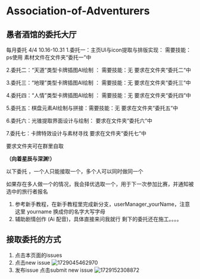 # Association-of-Adventurers

## 愚者酒馆的委托大厅

每月委托 4/4 10.16-10.31
1.委托一：主页UI与icon提取与排版实现： 需要技能：ps使用
素材文件在文件夹“委托一”中

2.委托二：“天道”类型卡牌插图AI绘制 ： 需要技能：无
要求在文件夹“委托二“中

3.委托三：“地理”类型卡牌插图AI绘制 ： 需要技能：无
要求在文件夹“委托三“中

4.委托四：“人情”类型卡牌插图AI绘制 ： 需要技能：无
要求在文件夹“委托四“中

5.委托五：棋盘元素AI绘制与拼接：需要技能：无
要求在文件夹“委托五“中

6.委托六：光锥提取界面设计与绘制：
要求在文件夹“委托六“中

7.委托七：卡牌特效设计与素材寻找
要求在文件夹“委托七“中

要求文件夹可在群里自取

**（向着星辰与深渊!）**

以下委托 ，一个人只能接取一个，多个人可以同时做同一个

如果存在多人做一个的情况，我会择优选取一个，用于下一次参加比赛，并通知被选中的旅行者报名

1. 参考新手教程，在新手教程里完成新分支，userManager_yourName，注意这里 yourname 换成你的名字大写字母
2. 辅助剧情创作 (Ai 配音)，具体直接来问我就行
剩下的委托还在施工。。。。


## 接取委托的方式

1. 点击本页面的issues
2. 点击new issue
![1729045462970](https://github.com/user-attachments/assets/624af5fa-a865-4169-9eca-904716fc458f)
3. 发布issue 点击submit new issue 
![1729152308872](https://github.com/user-attachments/assets/8ad65097-effb-4629-a6c5-5ee5efd99c10)

